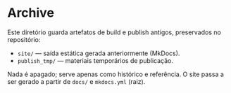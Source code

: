 # Archive

Este diretório guarda artefatos de build e publish antigos, preservados no repositório:

- `site/` — saída estática gerada anteriormente (MkDocs).
- `publish_tmp/` — materiais temporários de publicação.

Nada é apagado; serve apenas como histórico e referência. O site passa a ser gerado a partir de `docs/` e `mkdocs.yml` (raiz).


